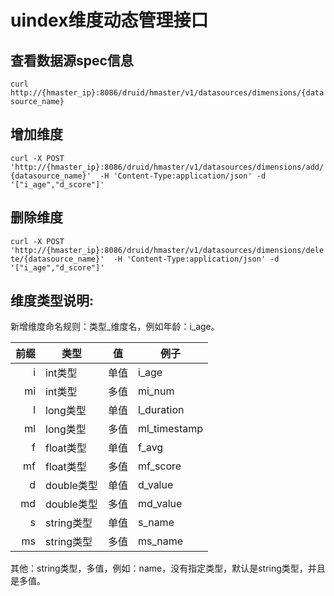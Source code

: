 # uindex维度动态管理接口
## 查看数据源spec信息
`curl http://{hmaster_ip}:8086/druid/hmaster/v1/datasources/dimensions/{datasource_name}`

## 增加维度
`curl -X POST 'http://{hmaster_ip}:8086/druid/hmaster/v1/datasources/dimensions/add/{datasource_name}'  -H 'Content-Type:application/json' -d '["i_age","d_score"]'`

## 删除维度
`curl -X POST 'http://{hmaster_ip}:8086/druid/hmaster/v1/datasources/dimensions/delete/{datasource_name}'  -H 'Content-Type:application/json' -d '["i_age","d_score"]'`

## 维度类型说明:  
新增维度命名规则：类型_维度名，例如年龄：i_age。  

| 前缀 |  类型   | 值 | 例子 |  
|----:| -----  | ----- | ---- |  
|  i  | int类型 | 单值 | i_age  |  
| mi  | int类型 | 多值 | mi_num  |  
| l   | long类型| 单值 | l_duration |  
| ml  | long类型| 多值 | ml_timestamp |  
|f|float类型|单值|f_avg  |  
|mf|float类型|多值|mf_score  |  
|d|double类型|单值|d_value  |  
|md|double类型|多值|md_value  |  
|s|string类型|单值|s_name  |  
|ms|string类型|多值|ms_name  |  

其他：string类型，多值，例如：name，没有指定类型，默认是string类型，并且是多值。  
